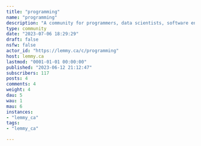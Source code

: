 ```yaml
---
title: "programming" 
name: "programming"
description: "A community for programmers, data scientists, software engineers, web developers, cryptographers, hackers, and much more."
type: community
date: "2023-07-06 18:29:29"
draft: false
nsfw: false
actor_id: "https://lemmy.ca/c/programming"
host: lemmy.ca
lastmod: "0001-01-01 00:00:00"
published: "2023-06-12 21:12:47"
subscribers: 117
posts: 4
comments: 4
weight: 4
dau: 5
wau: 1
mau: 6
instances:
- "lemmy_ca"
tags: 
- "lemmy_ca"

---
```

